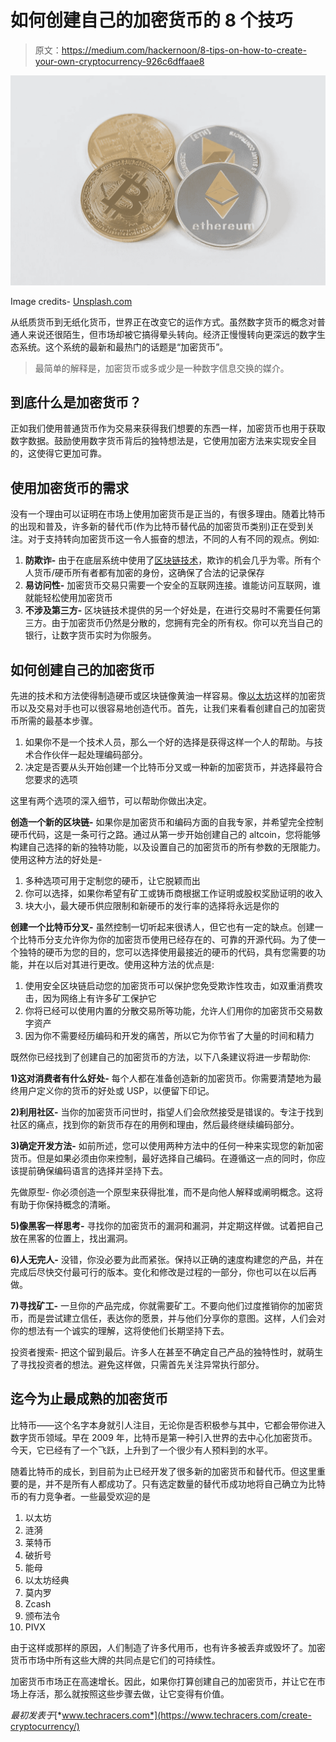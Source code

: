 # 如何创建自己的加密货币的 8 个技巧

> 原文：<https://medium.com/hackernoon/8-tips-on-how-to-create-your-own-cryptocurrency-926c6dffaae8>

![](img/06b6ac8c5e06556a97f02ad96656b6c6.png)

Image credits- [Unsplash.com](http://www.unsplash.com)

从纸质货币到无纸化货币，世界正在改变它的运作方式。虽然数字货币的概念对普通人来说还很陌生，但市场却被它搞得晕头转向。经济正慢慢转向更深远的数字生态系统。这个系统的最新和最热门的话题是“加密货币”。

> 最简单的解释是，加密货币或多或少是一种数字信息交换的媒介。

## 到底什么是加密货币？

正如我们使用普通货币作为交易来获得我们想要的东西一样，加密货币也用于获取数字数据。鼓励使用数字货币背后的独特想法是，它使用加密方法来实现安全目的，这使得它更加可靠。

## 使用加密货币的需求

没有一个理由可以证明在市场上使用加密货币是正当的，有很多理由。随着比特币的出现和普及，许多新的替代币(作为比特币替代品的加密货币类别)正在受到关注。对于支持转向加密货币这一令人振奋的想法，不同的人有不同的观点。例如:

1.  **防欺诈-** 由于在底层系统中使用了[区块链技术](https://www.techracers.com/blockchain-application-development)，欺诈的机会几乎为零。所有个人货币/硬币所有者都有加密的身份，这确保了合法的记录保存
2.  **易访问性-** 加密货币交易只需要一个安全的互联网连接。谁能访问互联网，谁就能轻松使用加密货币
3.  **不涉及第三方-** 区块链技术提供的另一个好处是，在进行交易时不需要任何第三方。由于加密货币仍然是分散的，您拥有完全的所有权。你可以充当自己的银行，让数字货币实时为你服务。

## 如何创建自己的加密货币

先进的技术和方法使得制造硬币或区块链像黄油一样容易。像[以太坊](https://en.wikipedia.org/wiki/Ethereum)这样的加密货币以及交易对手也可以很容易地创造代币。首先，让我们来看看创建自己的加密货币所需的最基本步骤。

1.  如果你不是一个技术人员，那么一个好的选择是获得这样一个人的帮助。与技术合作伙伴一起处理编码部分。
2.  决定是否要从头开始创建一个比特币分叉或一种新的加密货币，并选择最符合您要求的选项

这里有两个选项的深入细节，可以帮助你做出决定。

**创造一个新的区块链-** 如果你是加密货币和编码方面的自我专家，并希望完全控制硬币代码，这是一条可行之路。通过从第一步开始创建自己的 altcoin，您将能够构建自己选择的新的独特功能，以及设置自己的加密货币的所有参数的无限能力。使用这种方法的好处是-

1.  多种选项可用于定制您的硬币，让它脱颖而出
2.  你可以选择，如果你希望有矿工或铸币商根据工作证明或股权奖励证明的收入
3.  块大小，最大硬币供应限制和新硬币的发行率的选择将永远是你的

**创建一个比特币分叉-** 虽然控制一切听起来很诱人，但它也有一定的缺点。创建一个比特币分支允许你为你的加密货币使用已经存在的、可靠的开源代码。为了使一个独特的硬币为您的目的，您可以选择使用最接近的硬币的代码，具有您需要的功能，并在以后对其进行更改。使用这种方法的优点是:

1.  使用安全区块链启动您的加密货币可以保护您免受欺诈性攻击，如双重消费攻击，因为网络上有许多矿工保护它
2.  你将已经可以使用内置的分散交易所等功能，允许人们用你的加密货币交易数字资产
3.  因为你不需要经历编码和开发的痛苦，所以它为你节省了大量的时间和精力

既然你已经找到了创建自己的加密货币的方法，以下八条建议将进一步帮助你:

**1)这对消费者有什么好处-** 每个人都在准备创造新的加密货币。你需要清楚地为最终用户定义你的货币的好处或 USP，以便留下印记。

**2)利用社区-** 当你的加密货币问世时，指望人们会欣然接受是错误的。专注于找到社区的痛点，找到你的新货币存在的用例和理由，然后最终继续编码部分。

**3)确定开发方法-** 如前所述，您可以使用两种方法中的任何一种来实现您的新加密货币。但是如果必须由你来控制，最好选择自己编码。在遵循这一点的同时，你应该提前确保编码语言的选择并坚持下去。

先做原型- 你必须创造一个原型来获得批准，而不是向他人解释或阐明概念。这将有助于你保持概念的清晰。

**5)像黑客一样思考-** 寻找你的加密货币的漏洞和漏洞，并定期这样做。试着把自己放在黑客的位置上，找出漏洞。

**6)人无完人-** 没错，你没必要为此而紧张。保持以正确的速度构建您的产品，并在完成后尽快交付最可行的版本。变化和修改是过程的一部分，你也可以在以后再做。

**7)寻找矿工-** 一旦你的产品完成，你就需要矿工。不要向他们过度推销你的加密货币，而是尝试建立信任，表达你的愿景，并与他们分享你的意图。这样，人们会对你的想法有一个诚实的理解，这将使他们长期坚持下去。

投资者搜索- 把这个留到最后。许多人在甚至不确定自己产品的独特性时，就萌生了寻找投资者的想法。避免这样做，只需首先关注异常执行部分。

## 迄今为止最成熟的加密货币

比特币——这个名字本身就引人注目，无论你是否积极参与其中，它都会带你进入数字货币领域。早在 2009 年，比特币是第一种引入世界的去中心化加密货币。今天，它已经有了一个飞跃，上升到了一个很少有人预料到的水平。

随着比特币的成长，到目前为止已经开发了很多新的加密货币和替代币。但这里重要的是，并不是所有人都成功了。只有选定数量的替代币成功地将自己确立为比特币的有力竞争者。一些最受欢迎的是

1.  以太坊
2.  涟漪
3.  莱特币
4.  破折号
5.  能母
6.  以太坊经典
7.  莫内罗
8.  Zcash
9.  颁布法令
10.  PIVX

由于这样或那样的原因，人们制造了许多代用币，也有许多被丢弃或毁坏了。加密货币市场中所有这些大牌的共同点是它们的可持续性。

加密货币市场正在高速增长。因此，如果你打算创建自己的加密货币，并让它在市场上存活，那么就按照这些步骤去做，让它变得有价值。

*最初发表于*[*www.techracers.com*](https://www.techracers.com/create-cryptocurrency/)